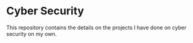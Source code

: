 # Cyber Security
This repository contains the details on the projects I have done on cyber security on my own.
